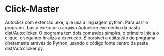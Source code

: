 # Click-Master
Autoclick com extensão .exe, que usa a linguagem python.
Para usar o programa, basta executar o arquivo Autocliker.exe dentro da pasta dist/Autoclicker.
O programa tem dois comandos simples, o primeiro inicia o clique, o segundo finaliza a execução.
É possível a utilização do programa diretamente através do Python, usando o código fonte dentro da pasta dist/Autoclicker.py.
